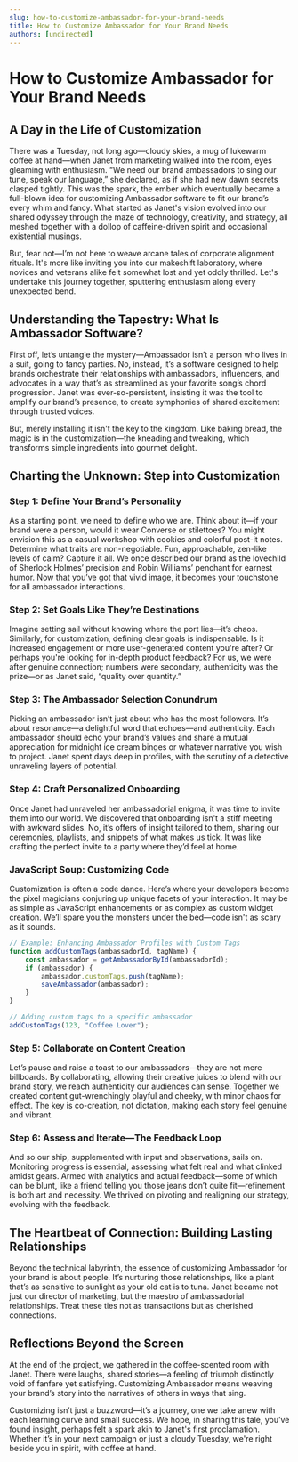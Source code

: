 ```yaml
---
slug: how-to-customize-ambassador-for-your-brand-needs
title: How to Customize Ambassador for Your Brand Needs
authors: [undirected]
---
```



# How to Customize Ambassador for Your Brand Needs

## A Day in the Life of Customization

There was a Tuesday, not long ago—cloudy skies, a mug of lukewarm coffee at hand—when Janet from marketing walked into the room, eyes gleaming with enthusiasm. “We need our brand ambassadors to sing our tune, speak our language,” she declared, as if she had new dawn secrets clasped tightly. This was the spark, the ember which eventually became a full-blown idea for customizing Ambassador software to fit our brand’s every whim and fancy. What started as Janet's vision evolved into our shared odyssey through the maze of technology, creativity, and strategy, all meshed together with a dollop of caffeine-driven spirit and occasional existential musings.

But, fear not—I’m not here to weave arcane tales of corporate alignment rituals. It's more like inviting you into our makeshift laboratory, where novices and veterans alike felt somewhat lost and yet oddly thrilled. Let's undertake this journey together, sputtering enthusiasm along every unexpected bend.

## Understanding the Tapestry: What Is Ambassador Software?

First off, let’s untangle the mystery—Ambassador isn’t a person who lives in a suit, going to fancy parties. No, instead, it’s a software designed to help brands orchestrate their relationships with ambassadors, influencers, and advocates in a way that’s as streamlined as your favorite song’s chord progression. Janet was ever-so-persistent, insisting it was the tool to amplify our brand’s presence, to create symphonies of shared excitement through trusted voices. 

But, merely installing it isn't the key to the kingdom. Like baking bread, the magic is in the customization—the kneading and tweaking, which transforms simple ingredients into gourmet delight.

## Charting the Unknown: Step into Customization

### Step 1: Define Your Brand’s Personality

As a starting point, we need to define who we are. Think about it—if your brand were a person, would it wear Converse or stilettoes? You might envision this as a casual workshop with cookies and colorful post-it notes. Determine what traits are non-negotiable. Fun, approachable, zen-like levels of calm? Capture it all. We once described our brand as the lovechild of Sherlock Holmes’ precision and Robin Williams’ penchant for earnest humor. Now that you’ve got that vivid image, it becomes your touchstone for all ambassador interactions.

### Step 2: Set Goals Like They’re Destinations

Imagine setting sail without knowing where the port lies—it’s chaos. Similarly, for customization, defining clear goals is indispensable. Is it increased engagement or more user-generated content you're after? Or perhaps you're looking for in-depth product feedback? For us, we were after genuine connection; numbers were secondary, authenticity was the prize—or as Janet said, “quality over quantity.”

### Step 3: The Ambassador Selection Conundrum

Picking an ambassador isn’t just about who has the most followers. It’s about resonance—a delightful word that echoes—and authenticity. Each ambassador should echo your brand’s values and share a mutual appreciation for midnight ice cream binges or whatever narrative you wish to project. Janet spent days deep in profiles, with the scrutiny of a detective unraveling layers of potential.

### Step 4: Craft Personalized Onboarding

Once Janet had unraveled her ambassadorial enigma, it was time to invite them into our world. We discovered that onboarding isn't a stiff meeting with awkward slides. No, it’s offers of insight tailored to them, sharing our ceremonies, playlists, and snippets of what makes us tick. It was like crafting the perfect invite to a party where they’d feel at home.

### JavaScript Soup: Customizing Code

Customization is often a code dance. Here’s where your developers become the pixel magicians conjuring up unique facets of your interaction. It may be as simple as JavaScript enhancements or as complex as custom widget creation. We’ll spare you the monsters under the bed—code isn't as scary as it sounds. 

```javascript
// Example: Enhancing Ambassador Profiles with Custom Tags
function addCustomTags(ambassadorId, tagName) {
    const ambassador = getAmbassadorById(ambassadorId);
    if (ambassador) {
        ambassador.customTags.push(tagName);
        saveAmbassador(ambassador);
    }
}

// Adding custom tags to a specific ambassador
addCustomTags(123, "Coffee Lover");
```

### Step 5: Collaborate on Content Creation

Let’s pause and raise a toast to our ambassadors—they are not mere billboards. By collaborating, allowing their creative juices to blend with our brand story, we reach authenticity our audiences can sense. Together we created content gut-wrenchingly playful and cheeky, with minor chaos for effect. The key is co-creation, not dictation, making each story feel genuine and vibrant.

### Step 6: Assess and Iterate—The Feedback Loop

And so our ship, supplemented with input and observations, sails on. Monitoring progress is essential, assessing what felt real and what clinked amidst gears. Armed with analytics and actual feedback—some of which can be blunt, like a friend telling you those jeans don’t quite fit—refinement is both art and necessity. We thrived on pivoting and realigning our strategy, evolving with the feedback.

## The Heartbeat of Connection: Building Lasting Relationships

Beyond the technical labyrinth, the essence of customizing Ambassador for your brand is about people. It’s nurturing those relationships, like a plant that’s as sensitive to sunlight as your old cat is to tuna. Janet became not just our director of marketing, but the maestro of ambassadorial relationships. Treat these ties not as transactions but as cherished connections.

## Reflections Beyond the Screen

At the end of the project, we gathered in the coffee-scented room with Janet. There were laughs, shared stories—a feeling of triumph distinctly void of fanfare yet satisfying. Customizing Ambassador means weaving your brand’s story into the narratives of others in ways that sing. 

Customizing isn’t just a buzzword—it’s a journey, one we take anew with each learning curve and small success. We hope, in sharing this tale, you’ve found insight, perhaps felt a spark akin to Janet's first proclamation. Whether it’s in your next campaign or just a cloudy Tuesday, we're right beside you in spirit, with coffee at hand.
